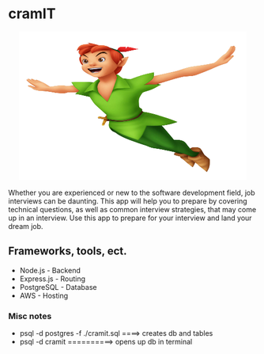 # cramIT
<p align="center">
    <img width="460" height="300" src="./Peter_Pan.png">
</p>
Whether you are experienced or new to the software development field, job interviews can be daunting.  This app will help you to prepare by covering technical questions, as well as common interview strategies, that may come up in an interview.  Use this app to prepare for your interview and land your dream job.

## Frameworks, tools, ect.
* Node.js - Backend
* Express.js - Routing
* PostgreSQL - Database
* AWS - Hosting


### Misc notes
* psql -d postgres -f ./cramit.sql   ====> creates db and tables
* psql -d cramit  ==========> opens up db in terminal

